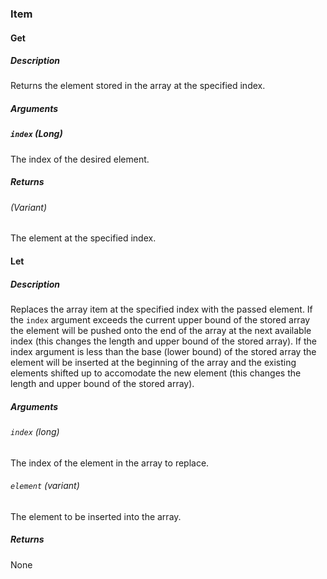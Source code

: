 ### Item

#### Get

##### Description
Returns the element stored in the array at the specified index.

##### Arguments
##### `index` (Long) 
The index of the desired element.

##### Returns
###### (Variant) 
The element at the specified index.

#### Let

##### Description
Replaces the array item at the specified index with the passed element. If the `index` argument exceeds the current upper bound of the stored array the element will be pushed onto the end of the array at the next available index (this changes the length and upper bound of the stored array). If the index argument is less than the base (lower bound) of the stored array the element will be inserted at the beginning of the array and the existing elements shifted up to accomodate the new element (this changes the length and upper bound of the stored array).

##### Arguments
###### `index` (long) 
The index of the element in the array to replace.
###### `element` (variant) 
The element to be inserted into the array.

##### Returns
None